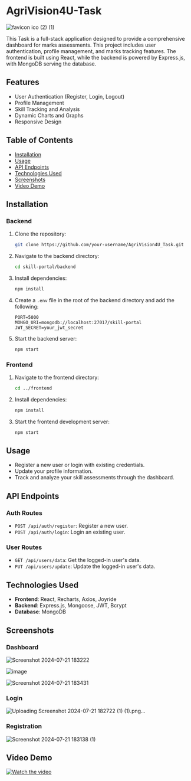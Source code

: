 ﻿# AgriVision4U-Task

 
![favicon ico (2) (1)](https://github.com/user-attachments/assets/4e7d748d-63a8-4fb5-bd5c-b4b973fc8134)



This Task is a full-stack application designed to provide a comprehensive dashboard for marks assessments. This project includes user authentication, profile management, and marks tracking features. The frontend is built using React, while the backend is powered by Express.js, with MongoDB serving the database.

## Features

- User Authentication (Register, Login, Logout)
- Profile Management
- Skill Tracking and Analysis
- Dynamic Charts and Graphs
- Responsive Design

## Table of Contents

- [Installation](#installation)
- [Usage](#usage)
- [API Endpoints](#api-endpoints)
- [Technologies Used](#technologies-used)
- [Screenshots](#screenshots)
- [Video Demo](#video-demo)

## Installation

### Backend

1. Clone the repository:

    ```bash
    git clone https://github.com/your-username/AgriVision4U_Task.git
    ```

2. Navigate to the backend directory:

    ```bash
    cd skill-portal/backend
    ```

3. Install dependencies:

    ```bash
    npm install
    ```

4. Create a `.env` file in the root of the backend directory and add the following:

    ```env
    PORT=5000
    MONGO_URI=mongodb://localhost:27017/skill-portal
    JWT_SECRET=your_jwt_secret
    ```

5. Start the backend server:

    ```bash
    npm start
    ```

### Frontend

1. Navigate to the frontend directory:

    ```bash
    cd ../frontend
    ```

2. Install dependencies:

    ```bash
    npm install
    ```

3. Start the frontend development server:

    ```bash
    npm start
    ```

## Usage

- Register a new user or login with existing credentials.
- Update your profile information.
- Track and analyze your skill assessments through the dashboard.

## API Endpoints

### Auth Routes

- `POST /api/auth/register`: Register a new user.
- `POST /api/auth/login`: Login an existing user.

### User Routes

- `GET /api/users/data`: Get the logged-in user's data.
- `PUT /api/users/update`: Update the logged-in user's data.

## Technologies Used

- **Frontend**: React, Recharts, Axios, Joyride
- **Backend**: Express.js, Mongoose, JWT, Bcrypt
- **Database**: MongoDB

## Screenshots

### Dashboard

![Screenshot 2024-07-21 183222](https://github.com/user-attachments/assets/b4679ee9-10b5-4e64-b42f-881087ea449b)



![image](https://github.com/user-attachments/assets/c763faba-f000-4890-beef-4232c1513ceb)




![Screenshot 2024-07-21 183431](https://github.com/user-attachments/assets/f76ad482-d6d6-42a7-a7b2-001d13303e43)



### Login

![Uploading Screenshot 2024-07-21 182722 (1) (1).png…]()



### Registration

![Screenshot 2024-07-21 183138 (1)](https://github.com/user-attachments/assets/8cfaf278-4a85-4018-aa53-2ccd11855bff)



## Video Demo

[![Watch the video](https://img.youtube.com/vi/UxBiRgZ1WQ8/maxresdefault.jpg)](https://www.youtube.com/watch?v=UxBiRgZ1WQ8)


